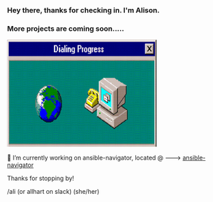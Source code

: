 ### Hey there, thanks for checking in. I'm Alison. 

### More projects are coming soon.....

<img src="https://github.com/alisonlhart/alisonlhart/blob/main/resources/images/giphy.gif" width="350" height="250">


🔭 I’m currently working on ansible-navigator, located @ ---> [ansible-navigator](https://github.com/ansible/ansible-navigator/)

Thanks for stopping by! 

/ali (or allhart on slack)
(she/her)


<!--
**alisonlhart/alisonlhart** is a ✨ _special_ ✨ repository because its `README.md` (this file) appears on your GitHub profile.

Here are some ideas to get you started:

- 🔭 I’m currently working on ...
- 🌱 I’m currently learning ...
- 👯 I’m looking to collaborate on ...
- 🤔 I’m looking for help with ...
- 💬 Ask me about ...
- 📫 How to reach me: ...
- 😄 Pronouns: ...
- ⚡ Fun fact: ...
-->
